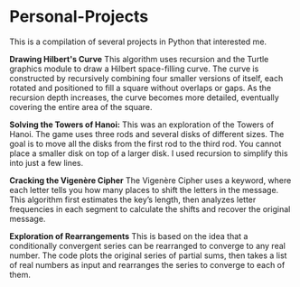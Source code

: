 # Personal-Projects
This is a compilation of several projects in Python that interested me.

**Drawing Hilbert's Curve**
This algorithm uses recursion and the Turtle graphics module to draw a Hilbert space-filling curve. The curve is constructed by recursively combining four smaller versions of itself, each rotated and positioned to fill a square without overlaps or gaps. As the recursion depth increases, the curve becomes more detailed, eventually covering the entire area of the square.

**Solving the Towers of Hanoi:**
This was an exploration of the Towers of Hanoi. The game uses three rods and several disks of different sizes. The goal is to move all the disks from the first rod to the third rod. You cannot place a smaller disk on top of a larger disk. I used recursion to simplify this into just a few lines.

**Cracking the Vigenère Cipher**
The Vigenère Cipher uses a keyword, where each letter tells you how many places to shift the letters in the message. This algorithm first estimates the key’s length, then analyzes letter frequencies in each segment to calculate the shifts and recover the original message.

**Exploration of Rearrangements**
This is based on the idea that a conditionally convergent series can be rearranged to converge to any real number. The code plots the original series of partial sums, then takes a list of real numbers as input and rearranges the series to converge to each of them.
